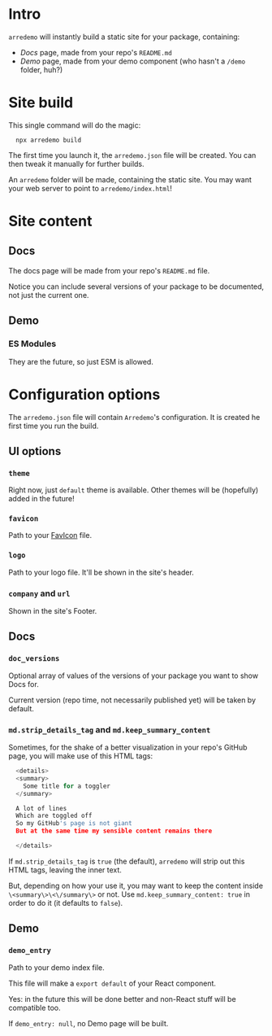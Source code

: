 # Intro

`arredemo` will instantly build a static site for your package, containing:

- *Docs* page, made from your repo's `README.md`
- *Demo* page, made from your demo component (who hasn't a `/demo` folder, huh?)

# Site build

This single command will do the magic:

```
  npx arredemo build
```

The first time you launch it, the `arredemo.json` file will be created. You can then tweak it manually for further builds.

An `arredemo` folder will be made, containing the static site. You may want your web server to point to `arredemo/index.html`!


# Site content

## Docs

The docs page will be made from your repo's `README.md` file.

Notice you can include several versions of your package to be documented, not just the current one. 

## Demo

### ES Modules

They are the future, so just ESM is allowed.


# Configuration options

The `arredemo.json` file will contain `Arredemo`'s configuration. It is created he first time you run the build.

## UI options

### `theme`

Right now, just `default` theme is available. Other themes will be (hopefully) added in the future!

### `favicon`

Path to your [FavIcon](https://www.w3schools.com/html/html_favicon.asp) file.

### `logo`

Path to your logo file. It'll be shown in the site's header.

### `company` and `url`

Shown in the site's Footer.

## Docs

### `doc_versions`

Optional array of values of the versions of your package you want to show Docs for.

Current version (repo time, not necessarily published yet) will be taken by default.

### `md.strip_details_tag` and `md.keep_summary_content`

Sometimes, for the shake of a better visualization in your repo's GitHub page, you will make use of this HTML tags:

```py
  <details>
  <summary>
    Some title for a toggler
  </summary>

  A lot of lines
  Which are toggled off
  So my GitHub's page is not giant
  But at the same time my sensible content remains there

  </details>
```

If `md.strip_details_tag` is `true` (the default), `arredemo` will strip out this HTML tags, leaving the inner text. 

But, depending on how your use it, you may want to keep the content inside ```\<summary\>\<\/summary\>``` or not. Use 
`md.keep_summary_content: true` in order to do it (it defaults to `false`).

## Demo

### `demo_entry`

Path to your demo index file.

This file will make a `export default` of your React component.

Yes: in the future this will be done better and non-React stuff will be compatible too.

If `demo_entry: null`, no Demo page will be built.
